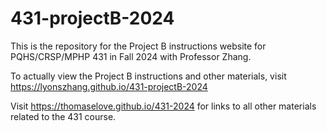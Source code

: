 # 431-projectB-2024

This is the repository for the Project B instructions website for PQHS/CRSP/MPHP 431 in Fall 2024 with Professor Zhang.

To actually view the Project B instructions and other materials, visit https://lyonszhang.github.io/431-projectB-2024

Visit https://thomaselove.github.io/431-2024 for links to all other materials related to the 431 course.
